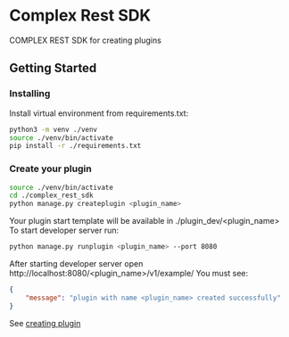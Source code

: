 # Complex Rest SDK

COMPLEX REST SDK for creating plugins

## Getting Started

### Installing
Install virtual environment from requirements.txt:
```bash
python3 -m venv ./venv
source ./venv/bin/activate
pip install -r ./requirements.txt
```

### Create your plugin
```bash
source ./venv/bin/activate
cd ./complex_rest_sdk
python manage.py createplugin <plugin_name>
```
Your plugin start template will be available in ./plugin_dev/<plugin_name>  
To start developer server run:  

```bash
python manage.py runplugin <plugin_name> --port 8080
```
After starting developer server open http://localhost:8080/<plugin_name>/v1/example/
You must see:  

```json
{
    "message": "plugin with name <plugin_name> created successfully"
}
```
See [creating plugin](docs/creating_plugin.md)



